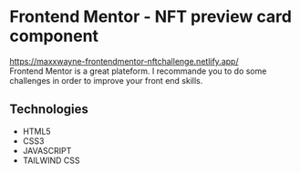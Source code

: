# Frontend Mentor - NFT preview card component

https://maxxwayne-frontendmentor-nftchallenge.netlify.app/ <br>
Frontend Mentor is a great plateform. I recommande you to do some challenges in order to improve your front end skills. 

## Technologies 
<ul>
  <li>HTML5</li>
  <li>CSS3</li>
  <li>JAVASCRIPT</li>
  <li>TAILWIND CSS</li>
</ul>
